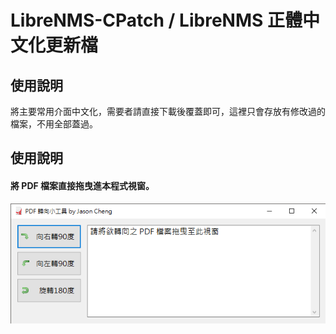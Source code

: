 # LibreNMS-CPatch / LibreNMS 正體中文化更新檔


## 使用說明
  
將主要常用介面中文化，需要者請直接下載後覆蓋即可，這裡只會存放有修改過的檔案，不用全部蓋過。
  
    
 

  
  
## 使用說明


#### 將 PDF 檔案直接拖曳進本程式視窗。
![image](https://github.com/jasoncheng7115/pdf-simple-rotate/blob/master/READ_01.png?raw=true)

